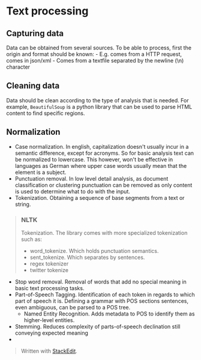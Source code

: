 # Text processing

## Capturing data

Data can be obtained from several sources. To be able to process, first the origin and format should be known: 
	- E.g. comes from a HTTP request, comes in json/xml
	- Comes from a textfile separated by the newline (\n) character

## Cleaning data

Data should be clean according to the type of analysis that is needed. For example, `BeautifulSoup` is a python library that can be used to parse HTML content to find specific regions.

## Normalization

- Case normalization. In english, capitalization doesn't usually incur in a semantic difference, except for acronyms. So for basic analysis text can be normalized to lowercase. 
This however, won't be effective in languages as German where upper case words usually mean that the element is a subject.
- Punctuation removal. In low level detail analysis, as document classification or clustering punctuation can be removed as only content is used to determine what to do with the input.
- Tokenization. Obtaining a sequence of base segments from a text or string.

> ### NLTK 
> 
> Tokenization. The library comes with more specialized tokenization
> such as:
> 	- word_tokenize. Which holds punctuation semantics.
> 	- sent_tokenize. Which separates by sentences.
> 	- regex tokenizer
> 	- twitter tokenize

- Stop word removal. Removal of words that add no special meaning in basic text processing tasks.
- Part-of-Speech Tagging. Identification of each token in regards to which part of speech it is. Defining a grammar with POS sections sentences, even ambiguous, can be parsed to a POS tree.
	- Named Entity Recognition. Adds metadata to POS to identify them as higher-level entities.
- Stemming. Reduces complexity of parts-of-speech declination still conveying expected meaning
- 
> Written with [StackEdit](https://stackedit.io/).
<!--stackedit_data:
eyJoaXN0b3J5IjpbMTA2NDAyOTEzMSwtMzQwMjUwNTQ1LC0xMz
QyMjU0MjYsMTIzNjA0MzU0NCwtNjU1ODk0MDNdfQ==
-->